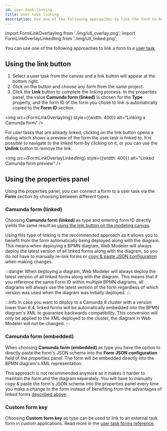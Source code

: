 ```yaml
---
id: user-task-linking
title: User task linking
description: Use one of the following approaches to link the form to be called by a user task.
---
```


import FormLinkOverlayImg from './img/utl_overlay.png';
import FormLinkOverlayLinkedImg from './img/utl_linked.png';

You can use one of the following approaches to link a form to a [user task](/components/modeler/bpmn/user-tasks/user-tasks.md).

## Using the link button

1. Select a user task from the canvas and a link button will appear at the bottom right.
2. Click on the button and choose any form from the same project.
3. Click the **Link** button to complete the linking process.
   In the properties panel, the value **Camunda form (linked)** is chosen for the **Type** property, and the form ID of the form you chose to link is automatically copied to the **Form ID** section.

<img src={FormLinkOverlayImg} style={{width: 400}} alt="Linking a Camunda form" />

For user tasks that are already linked, clicking on the link button opens a dialog which shows a preview of the form the user task is linked to.
It is possible to navigate to the linked form by clicking on it, or you can use the **Unlink** button to remove the link.

<img src={FormLinkOverlayLinkedImg} style={{width: 400}} alt="Linked Camunda form preview" />

## Using the properties panel

Using the properties panel, you can connect a form to a user task via the **Form** section by choosing between different types.

### Camunda form (linked)

Choosing **Camunda form (linked)** as type and entering form ID directly yields the same result as [using the link button on the modeling canvas](#using-the-link-button).

Using this type of linking is the recommended approach as it allows you to benefit from the form automatically being deployed along with the diagram.
This means when deploying a BPMN diagram, Web Modeler will always deploy the latest version of all linked forms along with the diagram, so you do not have to manually re-link forms or [copy & paste JSON configuration](#camunda-form-embedded) when making changes.

:::danger
When deploying a diagram, Web Modeler will always deploy the latest version of all linked forms along with the diagram.
This means that if you reference the same Form ID within multiple BPMN diagrams, all diagrams will always use the latest version of the form regardless of which version was used when the diagram was initially deployed.
:::

:::info
In case you want to deploy to a Camunda 8 cluster with a version lower than 8.4, linked forms will be automatically embedded into the BPMN diagram's XML to guarantee backwards compatibility.
This conversion will only be applied to the XML deployed to the cluster, the diagram in Web Modeler will not be changed.
:::

### Camunda form (embedded)

When choosing **Camunda form (embedded)** as type you have the option to directly paste the form's JSON schema into the **Form JSON configuration** field of the properties panel.
The form will be embedded directly into the BPMN diagram's XML representation.

This approach is not recommended anymore as it makes it harder to maintain the form and the diagram separately.
You will have to manually copy & paste the form's JSON schema into the properties panel every time you make a change to the form instead of benefiting from the advantages of linked forms [described above](#camunda-form-linked).

### Custom form key

Choosing **Custom form key** as type can be used to link to an external task form in custom applications.
Read more in the [user task forms reference](/components/modeler/bpmn/user-tasks/user-tasks.md#user-task-forms).

